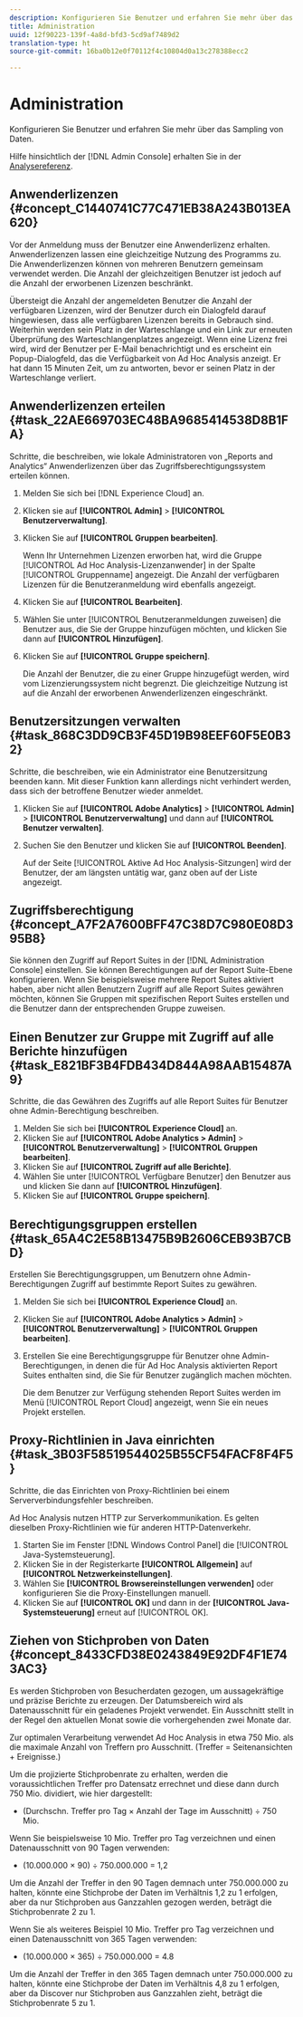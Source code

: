 ```yaml
---
description: Konfigurieren Sie Benutzer und erfahren Sie mehr über das Sampling von Daten.
title: Administration
uuid: 12f90223-139f-4a8d-bfd3-5cd9af7489d2
translation-type: ht
source-git-commit: 16ba0b12e0f70112f4c10804d0a13c278388ecc2

---
```



# Administration

Konfigurieren Sie Benutzer und erfahren Sie mehr über das Sampling von Daten.

Hilfe hinsichtlich der [!DNL Admin Console] erhalten Sie in der [Analysereferenz](https://marketing.adobe.com/resources/help/de_DE/reference/index.html).

## Anwenderlizenzen {#concept_C1440741C77C471EB38A243B013EA620}

Vor der Anmeldung muss der Benutzer eine Anwenderlizenz erhalten. Anwenderlizenzen lassen eine gleichzeitige Nutzung des Programms zu. Die Anwenderlizenzen können von mehreren Benutzern gemeinsam verwendet werden. Die Anzahl der gleichzeitigen Benutzer ist jedoch auf die Anzahl der erworbenen Lizenzen beschränkt.

<!-- 

c_user_license.html

 -->

Übersteigt die Anzahl der angemeldeten Benutzer die Anzahl der verfügbaren Lizenzen, wird der Benutzer durch ein Dialogfeld darauf hingewiesen, dass alle verfügbaren Lizenzen bereits in Gebrauch sind. Weiterhin werden sein Platz in der Warteschlange und ein Link zur erneuten Überprüfung des Warteschlangenplatzes angezeigt. Wenn eine Lizenz frei wird, wird der Benutzer per E-Mail benachrichtigt und es erscheint ein Popup-Dialogfeld, das die Verfügbarkeit von Ad Hoc Analysis anzeigt. Er hat dann 15 Minuten Zeit, um zu antworten, bevor er seinen Platz in der Warteschlange verliert.

## Anwenderlizenzen erteilen {#task_22AE669703EC48BA9685414538D8B1FA}

Schritte, die beschreiben, wie lokale Administratoren von „Reports and Analytics“ Anwenderlizenzen über das Zugriffsberechtigungssystem erteilen können.

<!-- 

t_user_licenses.xml

 -->

1. Melden Sie sich bei [!DNL Experience Cloud] an.
1.  Klicken sie auf **[!UICONTROL Admin]** > **[!UICONTROL Benutzerverwaltung]**. 
1. Klicken Sie auf **[!UICONTROL Gruppen bearbeiten]**. 

   Wenn Ihr Unternehmen Lizenzen erworben hat, wird die Gruppe [!UICONTROL Ad Hoc Analysis-Lizenzanwender] in der Spalte [!UICONTROL Gruppenname] angezeigt. Die Anzahl der verfügbaren Lizenzen für die Benutzeranmeldung wird ebenfalls angezeigt.

1. Klicken Sie auf **[!UICONTROL Bearbeiten]**.
1. Wählen Sie unter [!UICONTROL Benutzeranmeldungen zuweisen] die Benutzer aus, die Sie der Gruppe hinzufügen möchten, und klicken Sie dann auf **[!UICONTROL Hinzufügen]**.
1. Klicken Sie auf **[!UICONTROL Gruppe speichern]**.

   Die Anzahl der Benutzer, die zu einer Gruppe hinzugefügt werden, wird vom Lizenzierungssystem nicht begrenzt. Die gleichzeitige Nutzung ist auf die Anzahl der erworbenen Anwenderlizenzen eingeschränkt.

## Benutzersitzungen verwalten {#task_868C3DD9CB3F45D19B98EEF60F5E0B32}

Schritte, die beschreiben, wie ein Administrator eine Benutzersitzung beenden kann. Mit dieser Funktion kann allerdings nicht verhindert werden, dass sich der betroffene Benutzer wieder anmeldet.

<!-- 

t_managing_users.xml

 -->

1. Klicken Sie auf **[!UICONTROL Adobe Analytics]** > **[!UICONTROL Admin]** > **[!UICONTROL Benutzerverwaltung]** und dann auf **[!UICONTROL Benutzer verwalten]**.
1. Suchen Sie den Benutzer und klicken Sie auf **[!UICONTROL Beenden]**.

   Auf der Seite [!UICONTROL Aktive Ad Hoc Analysis-Sitzungen] wird der Benutzer, der am längsten untätig war, ganz oben auf der Liste angezeigt.

## Zugriffsberechtigung {#concept_A7F2A7600BFF47C38D7C980E08D395B8}

<!-- 

c_permissions.xml

 -->

Sie können den Zugriff auf Report Suites in der [!DNL Administration Console] einstellen. Sie können Berechtigungen auf der Report Suite-Ebene konfigurieren. Wenn Sie beispielsweise mehrere Report Suites aktiviert haben, aber nicht allen Benutzern Zugriff auf alle Report Suites gewähren möchten, können Sie Gruppen mit spezifischen Report Suites erstellen und die Benutzer dann der entsprechenden Gruppe zuweisen.

## Einen Benutzer zur Gruppe mit Zugriff auf alle Berichte hinzufügen {#task_E821BF3B4FDB434D844A98AAB15487A9}

Schritte, die das Gewähren des Zugriffs auf alle Report Suites für Benutzer ohne Admin-Berechtigung beschreiben.

<!-- 

t_permissions.xml

 -->

1. Melden Sie sich bei **[!UICONTROL Experience Cloud]** an.
1. Klicken Sie auf **[!UICONTROL Adobe Analytics > Admin]** > **[!UICONTROL Benutzerverwaltung]** > **[!UICONTROL Gruppen bearbeiten]**.
1. Klicken Sie auf **[!UICONTROL Zugriff auf alle Berichte]**.
1. Wählen Sie unter [!UICONTROL Verfügbare Benutzer] den Benutzer aus und klicken Sie dann auf **[!UICONTROL Hinzufügen]**. 
1. Klicken Sie auf **[!UICONTROL Gruppe speichern]**.

## Berechtigungsgruppen erstellen {#task_65A4C2E58B13475B9B2606CEB93B7CBD}

Erstellen Sie Berechtigungsgruppen, um Benutzern ohne Admin-Berechtigungen Zugriff auf bestimmte Report Suites zu gewähren.

<!-- 

t_permission_groups.xml

 -->

1. Melden Sie sich bei **[!UICONTROL Experience Cloud]** an.
1. Klicken Sie auf **[!UICONTROL Adobe Analytics > Admin]** > **[!UICONTROL Benutzerverwaltung]** > **[!UICONTROL Gruppen bearbeiten]**.
1. Erstellen Sie eine Berechtigungsgruppe für Benutzer ohne Admin-Berechtigungen, in denen die für Ad Hoc Analysis aktivierten Report Suites enthalten sind, die Sie für Benutzer zugänglich machen möchten.

   Die dem Benutzer zur Verfügung stehenden Report Suites werden im Menü [!UICONTROL Report Cloud] angezeigt, wenn Sie ein neues Projekt erstellen.

## Proxy-Richtlinien in Java einrichten {#task_3B03F58519544025B55CF54FACF8F4F5}

Schritte, die das Einrichten von Proxy-Richtlinien bei einem Serververbindungsfehler beschreiben.

<!-- 

t_proxy_policies.xml

 -->

Ad Hoc Analysis nutzen HTTP zur Serverkommunikation. Es gelten dieselben Proxy-Richtlinien wie für anderen HTTP-Datenverkehr.

1. Starten Sie im Fenster [!DNL Windows Control Panel] die [!UICONTROL Java-Systemsteuerung].
1. Klicken Sie in der Registerkarte **[!UICONTROL Allgemein]** auf **[!UICONTROL Netzwerkeinstellungen]**.
1. Wählen Sie **[!UICONTROL Browsereinstellungen verwenden]** oder konfigurieren Sie die Proxy-Einstellungen manuell.
1. Klicken Sie auf **[!UICONTROL OK]** und dann in der **[!UICONTROL Java-Systemsteuerung]** erneut auf [!UICONTROL OK].

## Ziehen von Stichproben von Daten {#concept_8433CFD38E0243849E92DF4F1E743AC3}

Es werden Stichproben von Besucherdaten gezogen, um aussagekräftige und präzise Berichte zu erzeugen. Der Datumsbereich wird als Datenausschnitt für ein geladenes Projekt verwendet. Ein Ausschnitt stellt in der Regel den aktuellen Monat sowie die vorhergehenden zwei Monate dar.

<!-- 

c_overview_data_sampling.xml

 -->

Zur optimalen Verarbeitung verwendet Ad Hoc Analysis in etwa 750 Mio. als die maximale Anzahl von Treffern pro Ausschnitt. (Treffer = Seitenansichten + Ereignisse.) 

Um die projizierte Stichprobenrate zu erhalten, werden die voraussichtlichen Treffer pro Datensatz errechnet und diese dann durch 750 Mio. dividiert, wie hier dargestellt:

* (Durchschn. Treffer pro Tag × Anzahl der Tage im Ausschnitt) ÷ 750 Mio.

Wenn Sie beispielsweise 10 Mio. Treffer pro Tag verzeichnen und einen Datenausschnitt von 90 Tagen verwenden:

* (10.000.000 × 90) ÷ 750.000.000 = 1,2

Um die Anzahl der Treffer in den 90 Tagen demnach unter 750.000.000 zu halten, könnte eine Stichprobe der Daten im Verhältnis 1,2 zu 1 erfolgen, aber da nur Stichproben aus Ganzzahlen gezogen werden, beträgt die Stichprobenrate 2 zu 1.

Wenn Sie als weiteres Beispiel 10 Mio. Treffer pro Tag verzeichnen und einen Datenausschnitt von 365 Tagen verwenden:

* (10.000.000 × 365) ÷ 750.000.000 = 4.8

Um die Anzahl der Treffer in den 365 Tagen demnach unter 750.000.000 zu halten, könnte eine Stichprobe der Daten im Verhältnis 4,8 zu 1 erfolgen, aber da Discover nur Stichproben aus Ganzzahlen zieht, beträgt die Stichprobenrate 5 zu 1.
